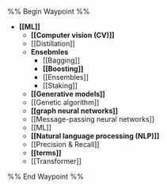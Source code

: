 %% Begin Waypoint %%
- **[[ML]]**
	- **[[Computer vision (CV)]]**
	- [[Distillation]]
	- **Ensebmles**
		- [[Bagging]]
		- **[[Boosting]]**
		- [[Ensembles]]
		- [[Staking]]
	- **[[Generative models]]**
	- [[Genetic algorithm]]
	- **[[graph neural networks]]**
	- [[Message-passing neural networks]]
	- [[ML]]
	- **[[Natural language processing (NLP)]]**
	- [[Precision & Recall]]
	- **[[terms]]**
	- [[Transformer]]

%% End Waypoint %%